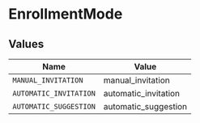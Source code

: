 # EnrollmentMode


## Values

| Name                   | Value                  |
| ---------------------- | ---------------------- |
| `MANUAL_INVITATION`    | manual_invitation      |
| `AUTOMATIC_INVITATION` | automatic_invitation   |
| `AUTOMATIC_SUGGESTION` | automatic_suggestion   |